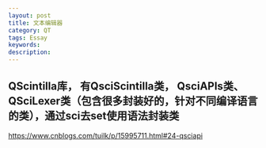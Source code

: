 ```yaml
---
layout: post
title: 文本编辑器
category: QT
tags: Essay
keywords: 
description: 
---
```


## QScintilla库， 有QsciScintilla类， QsciAPIs类、QSciLexer类（包含很多封装好的，针对不同编译语言的类），通过sci去set使用语法封装类

https://www.cnblogs.com/tuilk/p/15995711.html#24-qsciapi
